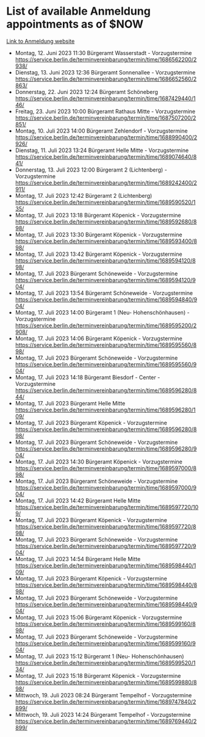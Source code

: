 # List of available Anmeldung appointments as of $NOW
[Link to Anmeldung website](https://service.berlin.de/terminvereinbarung/termin/tag.php?termin=1&anliegen[]=120686&dienstleisterlist=122210,122217,327316,122219,327312,122227,327314,122231,327346,122243,327348,122254,122252,329742,122260,329745,122262,329748,122271,327278,122273,327274,122277,327276,330436,122280,327294,122282,327290,122284,327292,122291,327270,122285,327266,122286,327264,122296,327268,150230,329760,122297,327286,122294,327284,122312,329763,122314,329775,122304,327330,122311,327334,122309,327332,317869,122281,327352,122279,329772,122283,122276,327324,122274,327326,122267,329766,122246,327318,122251,327320,122257,327322,122208,327298,122226,327300&herkunft=http%3A%2F%2Fservice.berlin.de%2Fdienstleistung%2F120686%2F)
- Montag, 12. Juni 2023 11:30 Bürgeramt Wasserstadt - Vorzugstermine https://service.berlin.de/terminvereinbarung/termin/time/1686562200/2938/
- Dienstag, 13. Juni 2023 12:36 Bürgeramt Sonnenallee - Vorzugstermine https://service.berlin.de/terminvereinbarung/termin/time/1686652560/2863/
- Donnerstag, 22. Juni 2023 12:24 Bürgeramt Schöneberg https://service.berlin.de/terminvereinbarung/termin/time/1687429440/146/
- Freitag, 23. Juni 2023 10:00 Bürgeramt Rathaus Mitte - Vorzugstermine https://service.berlin.de/terminvereinbarung/termin/time/1687507200/2851/
- Montag, 10. Juli 2023 14:00 Bürgeramt Zehlendorf - Vorzugstermine https://service.berlin.de/terminvereinbarung/termin/time/1688990400/2926/
- Dienstag, 11. Juli 2023 13:24 Bürgeramt Helle Mitte - Vorzugstermine https://service.berlin.de/terminvereinbarung/termin/time/1689074640/841/
- Donnerstag, 13. Juli 2023 12:00 Bürgeramt 2 (Lichtenberg) - Vorzugstermine https://service.berlin.de/terminvereinbarung/termin/time/1689242400/2911/
- Montag, 17. Juli 2023 12:42 Bürgeramt 2 (Lichtenberg) https://service.berlin.de/terminvereinbarung/termin/time/1689590520/135/
- Montag, 17. Juli 2023 13:18 Bürgeramt Köpenick - Vorzugstermine https://service.berlin.de/terminvereinbarung/termin/time/1689592680/898/
- Montag, 17. Juli 2023 13:30 Bürgeramt Köpenick - Vorzugstermine https://service.berlin.de/terminvereinbarung/termin/time/1689593400/898/
- Montag, 17. Juli 2023 13:42 Bürgeramt Köpenick - Vorzugstermine https://service.berlin.de/terminvereinbarung/termin/time/1689594120/898/
- Montag, 17. Juli 2023  Bürgeramt Schöneweide - Vorzugstermine https://service.berlin.de/terminvereinbarung/termin/time/1689594120/904/
- Montag, 17. Juli 2023 13:54 Bürgeramt Schöneweide - Vorzugstermine https://service.berlin.de/terminvereinbarung/termin/time/1689594840/904/
- Montag, 17. Juli 2023 14:00 Bürgeramt 1 (Neu- Hohenschönhausen) - Vorzugstermine https://service.berlin.de/terminvereinbarung/termin/time/1689595200/2908/
- Montag, 17. Juli 2023 14:06 Bürgeramt Köpenick - Vorzugstermine https://service.berlin.de/terminvereinbarung/termin/time/1689595560/898/
- Montag, 17. Juli 2023  Bürgeramt Schöneweide - Vorzugstermine https://service.berlin.de/terminvereinbarung/termin/time/1689595560/904/
- Montag, 17. Juli 2023 14:18 Bürgeramt Biesdorf - Center - Vorzugstermine https://service.berlin.de/terminvereinbarung/termin/time/1689596280/844/
- Montag, 17. Juli 2023  Bürgeramt Helle Mitte https://service.berlin.de/terminvereinbarung/termin/time/1689596280/109/
- Montag, 17. Juli 2023  Bürgeramt Köpenick - Vorzugstermine https://service.berlin.de/terminvereinbarung/termin/time/1689596280/898/
- Montag, 17. Juli 2023  Bürgeramt Schöneweide - Vorzugstermine https://service.berlin.de/terminvereinbarung/termin/time/1689596280/904/
- Montag, 17. Juli 2023 14:30 Bürgeramt Köpenick - Vorzugstermine https://service.berlin.de/terminvereinbarung/termin/time/1689597000/898/
- Montag, 17. Juli 2023  Bürgeramt Schöneweide - Vorzugstermine https://service.berlin.de/terminvereinbarung/termin/time/1689597000/904/
- Montag, 17. Juli 2023 14:42 Bürgeramt Helle Mitte https://service.berlin.de/terminvereinbarung/termin/time/1689597720/109/
- Montag, 17. Juli 2023  Bürgeramt Köpenick - Vorzugstermine https://service.berlin.de/terminvereinbarung/termin/time/1689597720/898/
- Montag, 17. Juli 2023  Bürgeramt Schöneweide - Vorzugstermine https://service.berlin.de/terminvereinbarung/termin/time/1689597720/904/
- Montag, 17. Juli 2023 14:54 Bürgeramt Helle Mitte https://service.berlin.de/terminvereinbarung/termin/time/1689598440/109/
- Montag, 17. Juli 2023  Bürgeramt Köpenick - Vorzugstermine https://service.berlin.de/terminvereinbarung/termin/time/1689598440/898/
- Montag, 17. Juli 2023  Bürgeramt Schöneweide - Vorzugstermine https://service.berlin.de/terminvereinbarung/termin/time/1689598440/904/
- Montag, 17. Juli 2023 15:06 Bürgeramt Köpenick - Vorzugstermine https://service.berlin.de/terminvereinbarung/termin/time/1689599160/898/
- Montag, 17. Juli 2023  Bürgeramt Schöneweide - Vorzugstermine https://service.berlin.de/terminvereinbarung/termin/time/1689599160/904/
- Montag, 17. Juli 2023 15:12 Bürgeramt 1 (Neu- Hohenschönhausen) https://service.berlin.de/terminvereinbarung/termin/time/1689599520/134/
- Montag, 17. Juli 2023 15:18 Bürgeramt Köpenick - Vorzugstermine https://service.berlin.de/terminvereinbarung/termin/time/1689599880/898/
- Mittwoch, 19. Juli 2023 08:24 Bürgeramt Tempelhof - Vorzugstermine https://service.berlin.de/terminvereinbarung/termin/time/1689747840/2899/
- Mittwoch, 19. Juli 2023 14:24 Bürgeramt Tempelhof - Vorzugstermine https://service.berlin.de/terminvereinbarung/termin/time/1689769440/2899/
